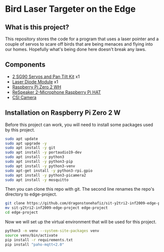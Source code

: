 # Bird Laser Targeter on the Edge

## What is this project?

This repository stores the code for a program that uses a laser pointer and a couple of servos to scare off birds that are being menaces and flying into our homes. Hopefully what's being done here doesn't break any laws.

## Components

- [2 SG90 Servos and Pan Tilt Kit](https://sg.cytron.io/p-pan-tilt-servo-kit-for-camera-unassembled) x1
- [Laser Diode Module](https://shopee.sg/kuriosity.sg/8657033875) x1
- [Raspberry Pi Zero 2 WH](https://sg.cytron.io/p-raspberry-pi-zero-2-w)
- [ReSpeaker 2-Microphone Raspberry Pi HAT](https://sg.cytron.io/p-respeaker-2-microphone-raspberry-pi-hat)
- [CSI Camera](https://sg.cytron.io/p-5mp-camera-board-for-raspberry-pi)

## Installation on Raspberry Pi Zero 2 W

Before this project can work, you will need to install some packages used by this project.

```bash
sudo apt update
sudo apt upgrade -y
sudo apt install -y git
sudo apt install -y portaudio19-dev
sudo apt install -y python3
sudo apt install -y python3-pip
sudo apt install -y python3-venv
sudo apt-get install -y python3-rpi.gpio
sudo apt install -y python3-picamera2
sudo apt install -y mosquitto
```

Then you can clone this repo with git. The second line renames the repo's directory to edge-project.

```bash
git clone https://github.com/dragonstonehafiz/sit-y2tri2-inf2009-edge-project.git
mv sit-y2tri2-inf2009-edge-project edge-project
cd edge-project
```

Now we will set up the virtual environment that will be used for this project.

```bash
python3 -m venv --system-site-packages venv
source venv/bin/activate
pip install -r requirements.txt
pip install "paho-mqtt<2.0"
```
